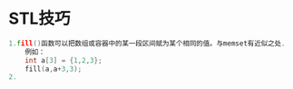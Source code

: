 # STL技巧

```cpp
1.fill()函数可以把数组或容器中的某一段区间赋为某个相同的值。与memset有近似之处.
    例如：
    int a[3] = {1,2,3};
	fill(a,a+3,3);
2.
```

